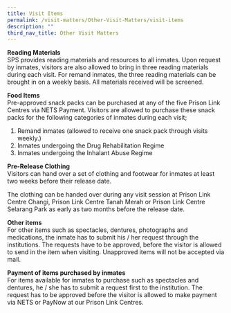 ```yaml
---
title: Visit Items
permalink: /visit-matters/Other-Visit-Matters/visit-items
description: ""
third_nav_title: Other Visit Matters
---
```

**Reading Materials**<br>
SPS provides reading materials and resources to all inmates. Upon request by inmates, visitors are also allowed to bring in three reading materials during each visit. For remand inmates, the three reading materials can be brought in on a weekly basis. All materials received will be screened.

**Food Items**<br>
Pre-approved snack packs can be purchased at any of the five  Prison Link Centres via NETS Payment. Visitors are allowed to purchase these snack packs for the following categories of inmates during each visit;
1. Remand inmates (allowed to receive one snack pack through visits weekly.)
2. Inmates undergoing the Drug Rehabilitation Regime
3. Inmates undergoing the Inhalant Abuse Regime

**Pre-Release Clothing**<br>
Visitors can hand over a set of clothing and footwear for inmates at least two weeks before their release date. 

The clothing can be handed over during any visit session at Prison Link Centre Changi, Prison Link Centre Tanah Merah or Prison Link Centre Selarang Park as early as two months before the release date.

**Other items**<br>
For other items such as spectacles, dentures, photographs and medications, the inmate has to submit his / her request through the institutions. The requests have to be approved, before the visitor is allowed to send in the item when visiting.  Unapproved items will not be accepted via mail.

**Payment of items purchased by inmates**<br>
For items available for inmates to purchase such as spectacles and dentures, he / she has to submit a request first to the institution. The request has to be approved before the visitor is allowed to make payment via NETS or PayNow at our Prison Link Centres.